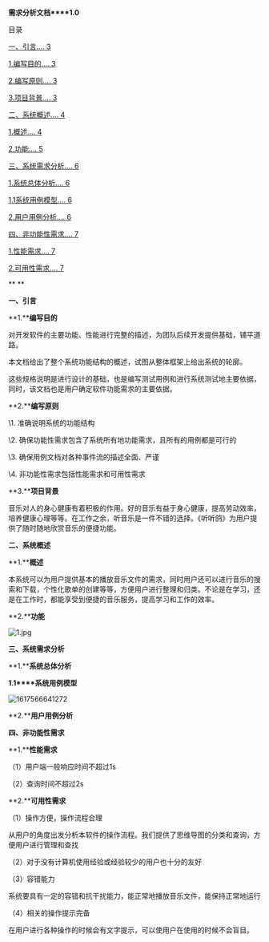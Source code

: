  

 

**需求分析文档****1.0**

 

目录

[一、引言.... 3](#_Toc68032101)

[1.编写目的.... 3](#_Toc68032102)

[2.编写原则.... 3](#_Toc68032103)

[3.项目背景.... 3](#_Toc68032104)

[二、系统概述.... 4](#_Toc68032105)

[1.概述.... 4](#_Toc68032106)

[2.功能.... 5](#_Toc68032107)

[三、系统需求分析.... 6](#_Toc68032108)

[1.系统总体分析.... 6](#_Toc68032109)

[1.1系统用例模型.... 6](#_Toc68032110)

[2.用户用例分析.... 6](#_Toc68032111)

[四、非功能性需求.... 7](#_Toc68032112)

[1.性能需求.... 7](#_Toc68032113)

[2.可用性需求.... 7](#_Toc68032114)

 

 

**
** 

**一、引言**

**1.****编写目的**

  对开发软件的主要功能、性能进行完整的描述，为团队后续开发提供基础，铺平道路。

  本文档给出了整个系统功能结构的概述，试图从整体框架上给出系统的轮廓。

 这些规格说明是进行设计的基础，也是编写测试用例和进行系统测试地主要依据，同时，该文档也是用户确定软件功能需求的主要依据。

**2.****编写原则**

\1.    准确说明系统的功能结构

\2.    确保功能性需求包含了系统所有地功能需求，且所有的用例都是可行的

\3.    确保用例文档对各种事件流的描述全面、严谨

\4.    非功能性需求包括性能需求和可用性需求

**3.****项目背景**

音乐对人的身心健康有着积极的作用。好的音乐有益于身心健康，提高劳动效率，培养健康心理等等。在工作之余，听音乐是一件不错的选择。《听听鸽》为用户提供了随时随地欣赏音乐的便捷功能。

**二、系统概述**

**1.****概述**

本系统可以为用户提供基本的播放音乐文件的需求，同时用户还可以进行音乐的搜索和下载，个性化歌单的创建等等，方便用户进行整理和归类。不论是在学习，还是在工作时，都能享受到便捷的音乐服务，提高学习和工作的效率。

**2.****功能**

![1.jpg](https://i.loli.net/2021/04/05/DLetrolTiPz4Gv7.jpg)                      

**三、系统需求分析**

**1.****系统总体分析**

**1.1****系统用例模型**

  ![1617566641272](C:\Users\ASUS\AppData\Roaming\Typora\typora-user-images\1617566641272.png)

**2.****用户用例分析**

   

**四、非功能性需求**

**1.****性能需求**

（1）用户端一般响应时间不超过1s

（2）查询时间不超过2s

**2.****可用性需求**

（1）操作方便，操作流程合理

从用户的角度出发分析本软件的操作流程。我们提供了思维导图的分类和查询，方便用户进行管理和查找

（2）对于没有计算机使用经验或经验较少的用户也十分的友好

（3）容错能力

   系统要具有一定的容错和抗干扰能力，能正常地播放音乐文件，能保持正常地运行

（4）相关的操作提示完备

   在用户进行各种操作的时候会有文字提示，可以使用户在使用的时候不会盲目。

